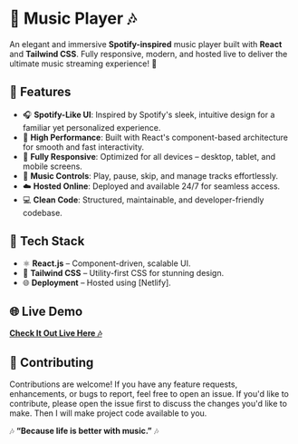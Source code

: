 # 🎵 **Music Player** 🎶  

An elegant and immersive **Spotify-inspired** music player built with **React** and **Tailwind CSS**. Fully responsive, modern, and hosted live to deliver the ultimate music streaming experience! 🚀  


## 🌟 **Features**  

- 🎧 **Spotify-Like UI**: Inspired by Spotify's sleek, intuitive design for a familiar yet personalized experience.  
- 🚀 **High Performance**: Built with React's component-based architecture for smooth and fast interactivity.  
- 📱 **Fully Responsive**: Optimized for all devices – desktop, tablet, and mobile screens.  
- 🎵 **Music Controls**: Play, pause, skip, and manage tracks effortlessly.  
- ☁️ **Hosted Online**: Deployed and available 24/7 for seamless access.  
- 💻 **Clean Code**: Structured, maintainable, and developer-friendly codebase.  


## 🚀 **Tech Stack**  

- ⚛️ **React.js** – Component-driven, scalable UI.  
- 🎨 **Tailwind CSS** – Utility-first CSS for stunning design.  
- 🌐 **Deployment** – Hosted using [Netlify].  


## 🌐 **Live Demo**  
[**Check It Out Live Here 🎶**](https://justlistentomusic.netlify.app/)  



## 🤝 **Contributing**  

Contributions are welcome! If you have any feature requests, enhancements, or bugs to report, feel free to open an issue. If you'd like to contribute, please open the issue first to discuss the changes you'd like to make. Then I will make project code available to you. 



🎶 **“Because life is better with music.”** 🎶  
